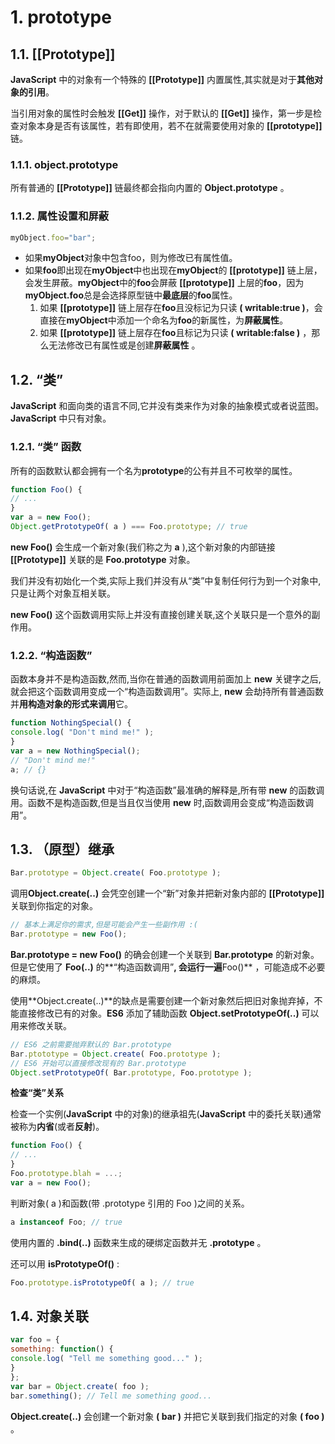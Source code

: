 # 1. prototype

## 1.1. [[Prototype]]

**JavaScript** 中的对象有一个特殊的 **[[Prototype]]** 内置属性,其实就是对于**其他对象的引用**。

当引用对象的属性时会触发 **[[Get]]** 操作，对于默认的 **[[Get]]** 操作，第一步是检查对象本身是否有该属性，若有即使用，若不在就需要使用对象的 **[[prototype]]** 链。

### 1.1.1. object.prototype

所有普通的  **[[Prototype]]** 链最终都会指向内置的 **Object.prototype** 。

### 1.1.2. 属性设置和屏蔽

```javascript
myObject.foo="bar";
```
* 如果**myObject**对象中包含foo，则为修改已有属性值。
* 如果**foo**即出现在**myObject**中也出现在**myObject**的 **[[prototype]]** 链上层，会发生屏蔽。**myObject**中的**foo**会屏蔽 **[[prototype]]** 上层的**foo**，因为**myObject.foo**总是会选择原型链中**最底层**的**foo**属性。
   1. 如果 **[[prototype]]** 链上层存在**foo**且没标记为只读 **( writable:true )**，会直接在**myObject**中添加一个命名为**foo**的新属性，为**屏蔽属性**。
   2. 如果 **[[prototype]]** 链上层存在**foo**且标记为只读 **( writable:false )** ，那么无法修改已有属性或是创建**屏蔽属性** 。

## 1.2. “类”

**JavaScript** 和面向类的语言不同,它并没有类来作为对象的抽象模式或者说蓝图。**JavaScript** 中只有对象。

### 1.2.1. “类” 函数

所有的函数默认都会拥有一个名为**prototype**的公有并且不可枚举的属性。

```javascript
function Foo() {
// ...
}
var a = new Foo();
Object.getPrototypeOf( a ) === Foo.prototype; // true
```

**new Foo()** 会生成一个新对象(我们称之为 **a** ),这个新对象的内部链接 **[[Prototype]]** 关联的是 **Foo.prototype** 对象。

我们并没有初始化一个类,实际上我们并没有从“类”中复制任何行为到一个对象中,只是让两个对象互相关联。

**new Foo()** 这个函数调用实际上并没有直接创建关联,这个关联只是一个意外的副作用。

### 1.2.2. “构造函数”

函数本身并不是构造函数,然而,当你在普通的函数调用前面加上 **new** 关键字之后,就会把这个函数调用变成一个“构造函数调用”。实际上, **new** 会劫持所有普通函数并**用构造对象的形式来调用**它。

```javascript
function NothingSpecial() {
console.log( "Don't mind me!" );
}
var a = new NothingSpecial();
// "Don't mind me!"
a; // {}
```
换句话说,在 **JavaScript** 中对于“构造函数”最准确的解释是,所有带 **new** 的函数调用。函数不是构造函数,但是当且仅当使用 **new** 时,函数调用会变成“构造函数调用”。

## 1.3. （原型）继承

```javascript
Bar.prototype = Object.create( Foo.prototype );
```

调用**Object.create(..)** 会凭空创建一个“新”对象并把新对象内部的 **[[Prototype]]** 关联到你指定的对象。

```javascript
// 基本上满足你的需求,但是可能会产生一些副作用 :(
Bar.prototype = new Foo();
```

**Bar.prototype = new Foo()** 的确会创建一个关联到 **Bar.prototype** 的新对象。但是它使用了 **Foo(..)** 的**“构造函数调用”**, 会运行一遍**Foo()** ，可能造成不必要的麻烦。

使用**Object.create(..)**的缺点是需要创建一个新对象然后把旧对象抛弃掉，不能直接修改已有的对象。**ES6** 添加了辅助函数 **Object.setPrototypeOf(..)** 可以用来修改关联。

```javascript
// ES6 之前需要抛弃默认的 Bar.prototype
Bar.ptototype = Object.create( Foo.prototype );
// ES6 开始可以直接修改现有的 Bar.prototype
Object.setPrototypeOf( Bar.prototype, Foo.prototype );
```
**检查“类”关系**

检查一个实例(**JavaScript** 中的对象)的继承祖先(**JavaScript** 中的委托关联)通常被称为**内省**(或者**反射**)。

```javascript
function Foo() {
// ...
}
Foo.prototype.blah = ...;
var a = new Foo();
```

判断对象( a )和函数(带 .prototype 引用的 Foo )之间的关系。

```javascript
a instanceof Foo; // true
```

使用内置的 **.bind(..)** 函数来生成的硬绑定函数并无 **.prototype** 。

还可以用 **isPrototypeOf()** :

```javascript
Foo.prototype.isPrototypeOf( a ); // true
```

## 1.4. 对象关联

```javascript
var foo = {
something: function() {
console.log( "Tell me something good..." );
}
};
var bar = Object.create( foo );
bar.something(); // Tell me something good...
```

**Object.create(..)** 会创建一个新对象 **( bar )** 并把它关联到我们指定的对象 **( foo )** 。
